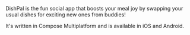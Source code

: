 DishPal is the fun social app that boosts your meal joy by swapping your usual dishes for exciting new ones from buddies! 

It's written in Compose Multiplatform and is available in iOS and Android. 
